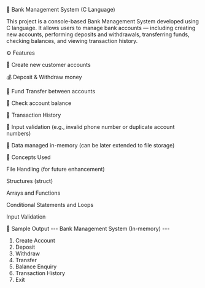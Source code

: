 🏦 Bank Management System (C Language)

This project is a console-based Bank Management System developed using C language.
It allows users to manage bank accounts — including creating new accounts, performing deposits and withdrawals, transferring funds, checking balances, and viewing transaction history.

⚙️ Features

🧍 Create new customer accounts

💰 Deposit & Withdraw money

🔁 Fund Transfer between accounts

📄 Check account balance

📜 Transaction History

🚫 Input validation (e.g., invalid phone number or duplicate account numbers)

💾 Data managed in-memory (can be later extended to file storage)

🧠 Concepts Used

File Handling (for future enhancement)

Structures (struct)

Arrays and Functions

Conditional Statements and Loops

Input Validation


📸 Sample Output
--- Bank Management System (In-memory) ---
1. Create Account
2. Deposit
3. Withdraw
4. Transfer
5. Balance Enquiry
6. Transaction History
7. Exit



